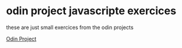 # odin project javascripte exercices

these are just small exercices from the odin projects

[Odin Project](https://www.theodinproject.com/lessons/foundations-fundamentals-part-4)